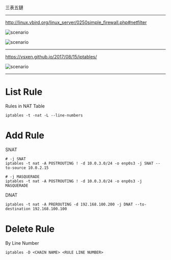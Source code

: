 三表五鏈

---

http://linux.vbird.org/linux_server/0250simple_firewall.php#netfilter

![scenario](http://linux.vbird.org/linux_server/0250simple_firewall//iptables_02.png)

![scenario](http://linux.vbird.org/linux_server/0250simple_firewall//iptables_03.gif)

---

https://vsxen.github.io/2017/08/15/iptables/

![scenario](https://s3.amazonaws.com/cp-s3/wp-content/uploads/2015/09/08085516/iptables-Flowchart.jpg)

---

# List Rule

Rules in NAT Table

```
iptables -t -nat -L --line-numbers
```

# Add Rule

SNAT

```
# -j SNAT
iptables -t nat -A POSTROUTING ! -d 10.0.3.0/24 -o enp0s3 -j SNAT --to-source 10.0.2.15

# -j MASQUERADE
iptables -t nat -A POSTROUTING ! -d 10.0.3.0/24 -o enp0s3 -j MASQUERADE
```

DNAT

```
iptables -t nat -A PREROUTING -d 192.168.100.200 -j DNAT --to-destination 192.168.100.100
```

# Delete Rule

By Line Number

```
iptables -D <CHAIN NAME> <RULE LINE NUMBER>
```
